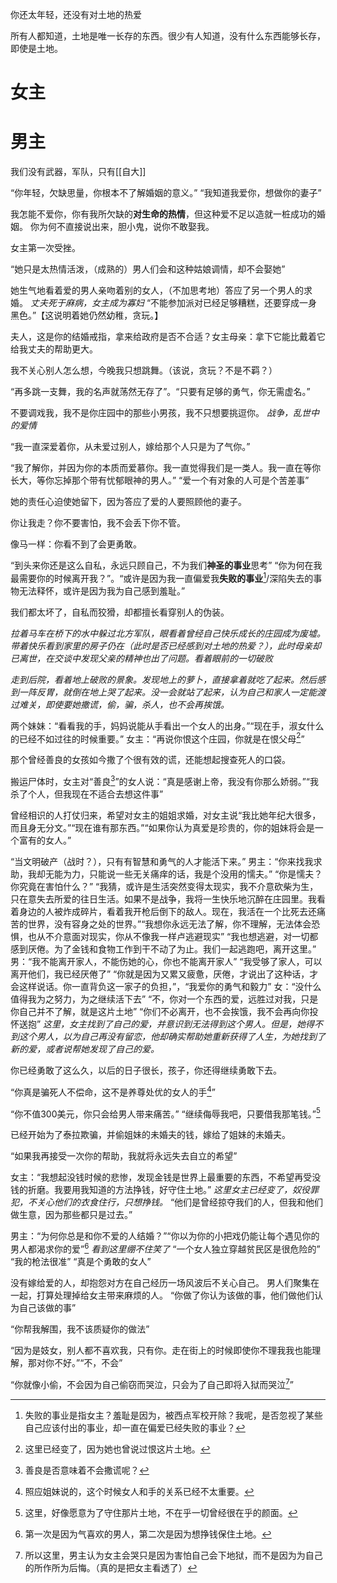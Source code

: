 你还太年轻，还没有对土地的热爱

所有人都知道，土地是唯一长存的东西。很少有人知道，没有什么东西能够长存，即使是土地。

# 女主

# 男主
我们没有武器，军队，只有[[自大]]

“你年轻，欠缺思量，你根本不了解婚姻的意义。”
“我知道我爱你，想做你的妻子”

我怎能不爱你，你有我所欠缺的**对生命的热情**，但这种爱不足以造就一桩成功的婚姻。
你为何不直接说出来，胆小鬼，说你不敢娶我。

女主第一次受挫。

“她只是太热情活泼，（成熟的）男人们会和这种姑娘调情，却不会娶她”

她生气地看着爱的男人亲吻着别的女人，（不加思考地）答应了另一个男人的求婚。
*丈夫死于麻病，女主成为寡妇*
“不能参加派对已经足够糟糕，还要穿成一身黑色。”【这说明着她仍然幼稚，贪玩。】

夫人，这是你的结婚戒指，拿来给政府是否不合适？女主母亲：拿下它能比戴着它给我丈夫的帮助更大。

我不关心别人怎么想，今晚我只想跳舞。（该说，贪玩？不是不羁？）

“再多跳一支舞，我的名声就荡然无存了”。“只要有足够的勇气，你无需虚名。”

不要调戏我，我不是你庄园中的那些小男孩，我不只想要挑逗你。
*战争，乱世中的爱情*

“我一直深爱着你，从未爱过别人，嫁给那个人只是为了气你。”

“我了解你，并因为你的本质而爱慕你。我一直觉得我们是一类人。我一直在等你长大，等你忘掉那个带有忧郁眼神的男人。”
“爱一个有对象的人可是个苦差事”

她的责任心迫使她留下，因为答应了爱的人要照顾他的妻子。

你让我走？你不要害怕，我不会丢下你不管。

像马一样：你看不到了会更勇敢。

“到头来你还是这么自私，永远只顾自己，不为我们**神圣的事业**思考”
“你为何在我最需要你的时候离开我？”。“或许是因为我一直偏爱我**失败的事业**[^1]/深陷失去的事物无法释怀，或许是因为我为自己感到羞耻。”

我们都太坏了，自私而狡猾，却都擅长看穿别人的伪装。

*拉着马车在桥下的水中躲过北方军队，眼看着曾经自己快乐成长的庄园成为废墟。带着快乐看到家里的房子仍在（此时是否已经感到对土地的热爱？），此时母亲却已离世，在交谈中发现父亲的精神也出了问题。看着眼前的一切破败*

*走到后院，看着地上破败的景象。发现地上的萝卜，直接拿着就吃了起来。然后感到一阵反胃，就倒在地上哭了起来。没一会就站了起来，认为自己和家人一定能渡过难关，即使要她撒谎，偷，骗，杀人，也不会再挨饿。*

两个妹妹：“看看我的手，妈妈说能从手看出一个女人的出身。”“现在手，淑女什么的已经不如过往的时候重要。”
女主：“再说你恨这个庄园，你就是在恨父母[^2]”

那个曾经善良的女孩如今撒了个很有效的谎，还能想起搜查死人的口袋。

搬运尸体时，女主对“善良[^3]”的女人说：“真是感谢上帝，我没有你那么娇弱。”“我杀了个人，但我现在不适合去想这件事”

曾经相识的人打仗归来，希望对女主的姐姐求婚，对女主说“我比她年纪大很多，而且身无分文。”“现在谁有那东西。”“如果你认为真爱是珍贵的，你的姐妹将会是一个富有的女人。”

“当文明破产（战时？），只有有智慧和勇气的人才能活下来。”
男主：“你来找我求助，我却无能为力，只能说一些无关痛痒的话，我是个没用的懦夫。”
“你是懦夫？你究竟在害怕什么？”
“我猜，或许是生活突然变得太现实，我不介意砍柴为生，只在意失去所爱的往日生活。如果不是战争，我将一生快乐地沉醉在庄园里。我看着身边的人被炸成碎片，看着我开枪后倒下的敌人。现在，我活在一个比死去还痛苦的世界，没有容身之处的世界。”“我想你永远无法了解，你不理解，无法体会恐惧，也从不介意面对现实，你从不像我一样卢逃避现实”
“我也想逃避，对一切都感到厌倦。为了金钱和食物工作到干不动了为止。我们一起逃跑吧，离开这里。”
男：“我不能离开家人，不能伤她的心，你也不能离开家人”
“我受够了家人，可以离开他们，我已经厌倦了”
“你就是因为又累又疲惫，厌倦，才说出了这种话，才会这样说话。你一直背负这一家子的负担，”，“我爱你的勇气和毅力”
女：“没什么值得我为之努力，为之继续活下去”
“不，你对一个东西的爱，远胜过对我，只是你自己并不了解，就是这片土地”
“你们不必离开，也不会挨饿，我不会再向你投怀送抱”
*这里，女主找到了自己的爱，并意识到无法得到这个男人。但是，她得不到这个男人，以为自己再没有留恋，他却确实帮助她重新获得了人生，为她找到了新的爱，或者说帮她发现了自己的爱。*

你已经勇敢了这么久，以后的日子很长，孩子，你还得继续勇敢下去。

“你真是骗死人不偿命，这不是养尊处优的女人的手[^4]”

“你不值300美元，你只会给男人带来痛苦。”
“继续侮辱我吧，只要借我那笔钱。”[^5]

已经开始为了泰拉欺骗，并偷姐妹的未婚夫的钱，嫁给了姐妹的未婚夫。

“如果我再接受一次你的帮助，我就将永远失去自立的希望”

女主：“我想起没钱时候的悲惨，发现金钱是世界上最重要的东西，不希望再受没钱的折磨。我要用我知道的方法挣钱，好守住土地。”
*这里女主已经变了，奴役罪犯，不关心他们的衣食住行，只想挣钱。*
“他们是曾经掠夺我们的人，但我和他们做生意，因为那些都只是过去。”

男主：“为何你总是和你不爱的人结婚？”“你以为你的小把戏仍能让每个遇见你的男人都渴求你的爱”[^6]
*看到这里绷不住笑了*
“一个女人独立穿越贫民区是很危险的”
“我的枪法很准”
“真是个勇敢的女人”

没有嫁给爱的人，却抱怨对方在自己经历一场风波后不关心自己。
男人们聚集在一起，打算处理掉给女主带来麻烦的人。
“你做了你认为该做的事，他们做他们认为自己该做的事”

“你帮我解围，我不该质疑你的做法”

“因为是妓女，别人都不喜欢我，只有你。走在街上的时候即使你不理我我也能理解，那对你不好。”“不，不会”

“你就像小偷，不会因为自己偷窃而哭泣，只会为了自己即将入狱而哭泣[^7]”




[^1]: 失败的事业是指女主？羞耻是因为，被西点军校开除？我呢，是否忽视了某些自己应该付出的事业，却一直在偏爱已经失败的事业？
[^2]: 这里已经变了，因为她也曾说过恨这片土地。
[^3]: 善良是否意味着不会撒谎呢？
[^4]: 照应姐妹说的，这个时候女人和手的关系已经不太重要。
[^5]: 这里，好像愿意为了守住那片土地，不在乎一切曾经很在乎的颜面。
[^6]: 第一次是因为气喜欢的男人，第二次是因为想挣钱保住土地。
[^7]: 所以这里，男主认为女主会哭只是因为害怕自己会下地狱，而不是因为为自己的所作所为后悔。（真的是把女主看透了）